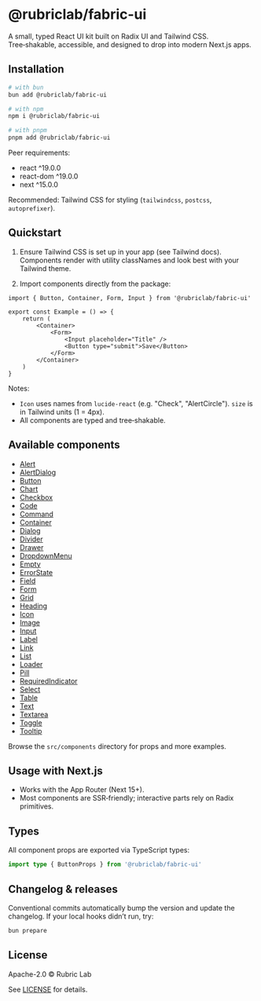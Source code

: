 # @rubriclab/fabric-ui

A small, typed React UI kit built on Radix UI and Tailwind CSS. Tree‑shakable, accessible, and designed to drop into modern Next.js apps.

## Installation

```bash
# with bun
bun add @rubriclab/fabric-ui

# with npm
npm i @rubriclab/fabric-ui

# with pnpm
pnpm add @rubriclab/fabric-ui
```

Peer requirements:
- react ^19.0.0
- react-dom ^19.0.0
- next ^15.0.0

Recommended: Tailwind CSS for styling (`tailwindcss`, `postcss`, `autoprefixer`).

## Quickstart

1) Ensure Tailwind CSS is set up in your app (see Tailwind docs). Components render with utility classNames and look best with your Tailwind theme.

2) Import components directly from the package:

```tsx
import { Button, Container, Form, Input } from '@rubriclab/fabric-ui'

export const Example = () => {
	return (
		<Container>
			<Form>
                <Input placeholder="Title" />
                <Button type="submit">Save</Button>
            </Form>
		</Container>
	)
}
```

Notes:
- `Icon` uses names from `lucide-react` (e.g. "Check", "AlertCircle"). `size` is in Tailwind units (1 = 4px).
- All components are typed and tree‑shakable.

## Available components

- [Alert](./src/components/alert.tsx)
- [AlertDialog](./src/components/alert-dialog.tsx)
- [Button](./src/components/button.tsx)
- [Chart](./src/components/chart.tsx)
- [Checkbox](./src/components/checkbox.tsx)
- [Code](./src/components/code.tsx)
- [Command](./src/components/command.tsx)
- [Container](./src/components/container.tsx)
- [Dialog](./src/components/dialog.tsx)
- [Divider](./src/components/divider.tsx)
- [Drawer](./src/components/drawer.tsx)
- [DropdownMenu](./src/components/dropdown-menu.tsx)
- [Empty](./src/components/empty.tsx)
- [ErrorState](./src/components/error-state.tsx)
- [Field](./src/components/field.tsx)
- [Form](./src/components/form.tsx)
- [Grid](./src/components/grid.tsx)
- [Heading](./src/components/heading.tsx)
- [Icon](./src/components/icon.tsx)
- [Image](./src/components/image.tsx)
- [Input](./src/components/input.tsx)
- [Label](./src/components/label.tsx)
- [Link](./src/components/link.tsx)
- [List](./src/components/list.tsx)
- [Loader](./src/components/loader.tsx)
- [Pill](./src/components/pill.tsx)
- [RequiredIndicator](./src/components/required-indicator.tsx)
- [Select](./src/components/select.tsx)
- [Table](./src/components/table.tsx)
- [Text](./src/components/text.tsx)
- [Textarea](./src/components/textarea.tsx)
- [Toggle](./src/components/toggle.tsx)
- [Tooltip](./src/components/tooltip.tsx)

Browse the `src/components` directory for props and more examples.

## Usage with Next.js

- Works with the App Router (Next 15+).
- Most components are SSR‑friendly; interactive parts rely on Radix primitives.

## Types

All component props are exported via TypeScript types:

```ts
import type { ButtonProps } from '@rubriclab/fabric-ui'
```

## Changelog & releases

Conventional commits automatically bump the version and update the changelog. If your local hooks didn’t run, try:

```bash
bun prepare
```

## License

Apache-2.0 © Rubric Lab

See [LICENSE](./LICENSE) for details.